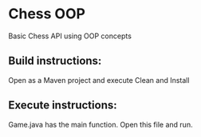 # Chess OOP
Basic Chess API using OOP concepts

## Build instructions:

Open as a Maven project and execute Clean and Install 

## Execute instructions:

Game.java has the main function. Open this file and run. 
